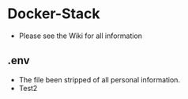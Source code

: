 # Docker-Stack
* Please see the Wiki for all information
## .env
* The file been stripped of all personal information.
* Test2